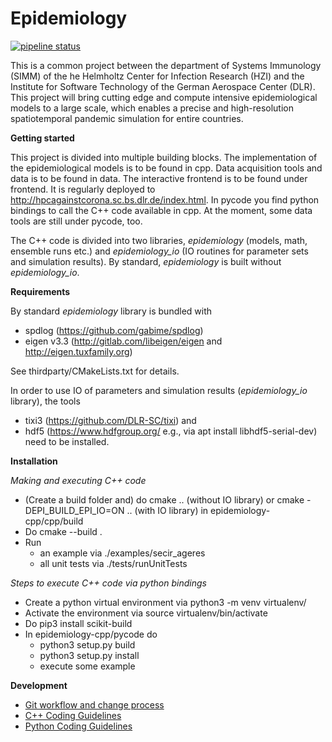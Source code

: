 # Epidemiology #

[![pipeline status](https://gitlab.dlr.de/hpc-against-corona/epidemiology/badges/master/pipeline.svg)](https://gitlab.dlr.de/hpc-against-corona/epidemiology/-/commits/master)

This is a common project between the department of Systems Immunology (SIMM) of the he Helmholtz Center for Infection Research (HZI) and the Institute for Software Technology of the German Aerospace Center (DLR). This project will bring cutting edge and compute intensive epidemiological models to a large scale, which enables a precise and high-resolution spatiotemporal pandemic simulation for entire countries.


**Getting started**

This project is divided into multiple building blocks. The implementation of the epidemiological models is to be found in cpp. Data acquisition tools and data is to be found in data. The interactive frontend is to be found under frontend. It is regularly deployed to http://hpcagainstcorona.sc.bs.dlr.de/index.html. In pycode you find python bindings to call the C++ code available in cpp. At the moment, some data tools are still under pycode, too.

The C++ code is divided into two libraries, *epidemiology* (models, math, ensemble runs etc.) and *epidemiology_io* (IO routines for parameter sets and simulation results). By standard, *epidemiology* is built without *epidemiology_io*.


**Requirements**

By standard *epidemiology* library is bundled with
 * spdlog (https://github.com/gabime/spdlog)
 * eigen v3.3 (http://gitlab.com/libeigen/eigen and http://eigen.tuxfamily.org)

See thirdparty/CMakeLists.txt for details.

In order to use IO of parameters and simulation results (*epidemiology_io* library), the tools
  * tixi3 (https://github.com/DLR-SC/tixi) and 
  * hdf5 (https://www.hdfgroup.org/ e.g., via apt install libhdf5-serial-dev)
  need to be installed.


**Installation** 

*Making and executing C++ code*

* (Create a build folder and) do cmake .. (without IO library) or cmake -DEPI_BUILD_EPI_IO=ON .. (with IO library) in epidemiology-cpp/cpp/build
* Do cmake --build . 
* Run 
  * an example via ./examples/secir_ageres
  * all unit tests via ./tests/runUnitTests

*Steps to execute C++ code via python bindings*

*  Create a python virtual environment via python3 -m venv virtualenv/
*  Activate the environment via source virtualenv/bin/activate
*  Do pip3 install scikit-build
*  In epidemiology-cpp/pycode do
   *  python3 setup.py build
   *  python3 setup.py install
   *  execute some example


**Development**
* [Git workflow and change process](https://gitlab.dlr.de/hpc-against-corona/epidemiology/-/wikis/Git-workflow-and-change-process)
* [C++ Coding Guidelines](https://gitlab.dlr.de/hpc-against-corona/epidemiology/-/wikis/Cpp-Coding-Guidlines)
* [Python Coding Guidelines](https://gitlab.dlr.de/hpc-against-corona/epidemiology/-/wikis/Python%20Coding%20Guidelines)